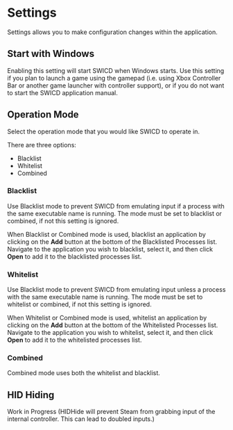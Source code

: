 # Settings
Settings allows you to make configuration changes within the application.

## Start with Windows
Enabling this setting will start SWICD when Windows starts.  Use this setting if you plan to launch a game using the gamepad (i.e. using Xbox Controller Bar or another game launcher with controller support), or if you do not want to start the SWICD application manual.  

## Operation Mode
Select the operation mode that you would like SWICD to operate in.  

There are three options: 
- Blacklist
- Whitelist
- Combined

### Blacklist
Use Blacklist mode to prevent SWICD from emulating input if a process with the same executable name is running. The mode must be set to blacklist or combined, if not this setting is ignored.

When Blacklist or Combined mode is used, blacklist an application by clicking on the **Add** button at the bottom of the Blacklisted Processes list.  Navigate to the application you wish to blacklist, select it, and then click **Open** to add it to the blacklisted processes list.

### Whitelist 
Use Blacklist mode to prevent SWICD from emulating input unless a process with the same executable name is running. The mode must be set to whitelist or combined, if not this setting is ignored.

When Whitelist or Combined mode is used, whitelist an application by clicking on the **Add** button at the bottom of the Whitelisted Processes list.  Navigate to the application you wish to whitelist, select it, and then click **Open** to add it to the whitelisted processes list.

### Combined
Combined mode uses both the whitelist and blacklist.

## HID Hiding
Work in Progress (HIDHide will prevent Steam from grabbing input of the internal controller. This can lead to doubled inputs.)
